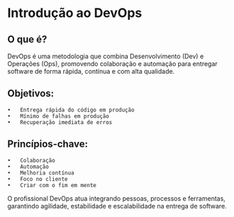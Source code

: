# Introdução ao DevOps

## O que é?

DevOps é uma metodologia que combina Desenvolvimento (Dev) e Operações (Ops), promovendo colaboração e automação para entregar software de forma rápida, contínua e com alta qualidade.

## Objetivos:
	•	Entrega rápida do código em produção
	•	Mínimo de falhas em produção
	•	Recuperação imediata de erros

## Princípios-chave:
    •	Colaboração
	•	Automação
	•	Melhoria contínua
	•	Foco no cliente
	•	Criar com o fim em mente

O profissional DevOps atua integrando pessoas, processos e ferramentas, garantindo agilidade, estabilidade e escalabilidade na entrega de software.
